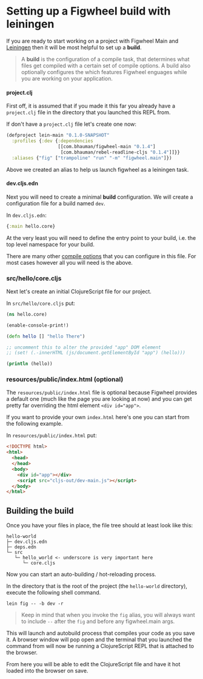 # Setting up a Figwheel build with leiningen

If you are ready to start working on a project with Figwheel Main and
[Leiningen](https://leiningen.org/) then it will be most helpful to
set up a **build**.

> A **build** is the configuration of a compile task, that determines
> what files get compiled with a certain set of compile options. A
> build also optionally configures the which features Figwheel
> enguages while you are working on your application.

#### project.clj

First off, it is assumed that if you made it this far you already have
a `project.clj` file in the directory that you launched this REPL from.

If don't have a `project.clj` file let's create one now:

```clojure
(defproject lein-main "0.1.0-SNAPSHOT"
  :profiles {:dev {:dependencies
                   [[com.bhauman/figwheel-main "0.1.4"]
                    [com.bhauman/rebel-readline-cljs "0.1.4"]]}}
  :aliases {"fig" ["trampoline" "run" "-m" "figwheel.main"]})
```

Above we created an alias to help us launch figwheel as a leiningen task.

#### dev.cljs.edn

Next you will need to create a minimal **build** configuration. We will
create a configuration file for a build named `dev`.

In `dev.cljs.edn`:

```clojure
{:main hello.core}
```

At the very least you will need to define the entry point to your
build, i.e. the top level namespace for your build. 

There are many other
[compile options](https://clojurescript.org/reference/compiler-options)
that you can configure in this file. For most cases however all you
will need is the above.

### src/hello/core.cljs

Next let's create an initial ClojureScript file for our project.

In `src/hello/core.cljs` put:

```clojure
(ns hello.core)

(enable-console-print!)

(defn hello [] "hello There")

;; uncomment this to alter the provided "app" DOM element
;; (set! (.-innerHTML (js/document.getElementById "app") (hello)))

(println (hello))
```

### resources/public/index.html (optional)

The `resources/public/index.html` file is optional because Figwheel
provides a default one (much like the page you are looking at now) and
you can get pretty far overriding the html element `<div id="app">`.

If you want to provide your own `index.html` here's one you can start
from the following example.

In `resources/public/index.html` put:

```html
<!DOCTYPE html>
<html>
  <head>
  </head>
  <body>
    <div id="app"></div>
    <script src="cljs-out/dev-main.js"></script>
  </body>
</html>
```

## Building the build

Once you have your files in place, the file tree should at least look like this:

```text
hello-world
├─ dev.cljs.edn
├─ deps.edn
└─ src
   └─ hello_world <- underscore is very important here
      └─ core.cljs
```

Now you can start an auto-building / hot-reloading process.

In the directory that is the root of the project (the `hello-world` directory),
execute the following shell command.

```shell
lein fig -- -b dev -r
```

> Keep in mind that when you invoke the `fig` alias, you will always
> want to include `--` after the `fig` and before any figwheel.main
> args.

This will launch and autobuild process that compiles your code as you
save it. A browser window will pop open and the terminal that you
launched the command from will now be running a ClojureScript REPL that
is attached to the browser.

From here you will be able to edit the ClojureScript file and have it
hot loaded into the browser on save. 
